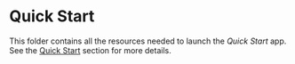 # Quick Start

This folder contains all the resources needed to launch the _Quick Start_ app. See the [Quick Start](../../README.md#quick-start) section for more details.
